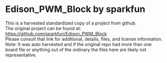 
# Edison_PWM_Block by sparkfun  
This is a harvested standardized copy of a project from github.  
The original project can be found at:  
https://github.com/sparkfun/Edison_PWM_Block  
Please consult that link for additional, details, files, and license information.  
Note: It was auto harvested and if the original repo had more than one board file or anything out of the ordinary the files here are likely not representative.  
    